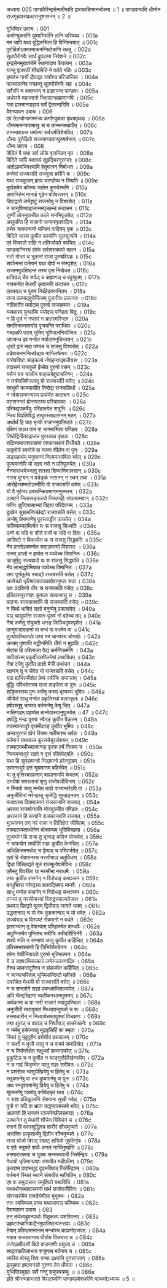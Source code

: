 




अध्यायः 005
पाण्डवैरिन्द्रसेनादीन्प्रति द्वारकादिगमनचोदना ॥ 1 ॥ पाण्डवान्प्रति धौम्येन राजगृहवासप्रकारानुशासनम् ॥ 2 ॥

युधिष्ठिर उवाच ।	001  
कर्माण्युक्तानि युष्माभिर्यानि तानि चरिष्यथ ।	001a  
मम चापि यथा बुद्धिरुचिता हि विनिश्चयात् ॥	001c  
पुरोहितोऽयमस्माकमग्निहोत्राणि रक्षतु ।	002a  
सूतपौरोगवैः सार्धं द्रुपदस्य निवेशने ॥	002c  
इन्द्रसेनमुखाश्चेमे रथानादाय केवलान् ।	003a  
यान्तु द्वारवतीं शीघ्रमिति मे वर्तते मतिः ॥	003c  
इमाश्च नार्यो द्रौपद्याः सर्वाश्च परिचारिका ।	004a  
पाञ्चालानेव गच्छन्तु सूतपौरोगवैः सह ॥	004c  
सर्वैरपि च वक्तव्यन् न प्राज्ञायन्त पाण्डवाः ।	005a  
अर्धरात्रे महात्मानो भिक्षादान्ब्राह्मणानपि ।	005c  
गता ह्यस्मानपाहाय सर्वे द्वैतवनादिति ॥	005e  
वैशम्पायन उवाच ।	006  
एवं तेऽन्योन्यमामन्त्र्य कर्माण्युक्त्वा पृथक्पृथक् ।	006a  
धौम्यमामन्त्रयामासुः स च तान्मन्त्रमब्रवीत् ॥	006c  
तानन्वशात्स धर्मात्मा सर्वधर्मविशेषवित् ।	007a  
धौम्यः पुरोहितो राजन्पाण्डवान्पुरुषर्षभान् ॥	007c  
धौम्य उवाच ।	008  
विदितं वै यथा सर्वं लोके वृत्तमिदन् नृप ।	008a  
विदिते चापि वक्तव्यं सुहृद्भिरनुरागतः ॥	008c  
अतोऽहमभिवक्ष्यामि हेतुमात्रन् निबोधत ।	009a  
हन्तेमां राजवसतिं राजपुत्रा ब्रवीमि वः ।	009c  
यथा राजकुलम् प्राप्य चरन्प्रोष्य न रिष्यति ॥	009e  
दुर्वासमेव कौरव्य जातेन कुरुवेश्मनि ।	010a  
अमानितेन मानार्ह गूढेन परिवत्सरम् ॥	010c  
दिष्टद्वारो लभेद्द्रष्टुं राजस्वेषु न विश्वसेत् ।	011a  
न चानुशिष्याद्राजानमपृच्छन्तं कदाचन ॥	011c  
तूष्णीं त्वेनमुपासीत काले समभिपूजयेत् ॥	012a  
असूयन्ति हि राजानो जनाननृतवादिनः ।	013a  
तथैव चावमन्यन्ते मन्त्रिणं वादिनम् मृषा ॥	013c  
विदिते चास्य कुर्वीत कार्याणि सुलघून्यपि ।	014a  
एवं विचरतो राज्ञि न क्षतिर्जायते क्वचित् ॥	014c  
पाण्डवाग्निरयं लोके सर्वशस्त्रमयो महान ।	015a  
भर्ता गोप्ता च भूतानां राजा पुरुषविग्रहः ॥	015c  
सर्वात्मना वर्तमानं यथा दोषो न संस्पृशेत् ।	016a  
राजानमुपतिष्ठन्तं तस्य वृत्तं निबोधत ॥	016c  
क्षत्रियञ् चैव सर्पञ् च ब्राह्मणञ् च बहुश्रुतम् ।	017a  
नावमन्येत मेधावी कृशानपि कदाचन ॥	017c  
एतत्रयञ् च पुरुषं निर्दहेदवमानितम् ।	018a  
राजा तस्माद्बुधैर्नित्यम् पूजनीयः प्रयत्नतः ॥	018c  
नातिवर्तेत मर्यादाम् पुरुषो राजसम्मतः ।	019a  
व्यवहारम् पुनर्लोके मर्यादाम् पण्डिता विदुः ॥	019c  
न हि पुत्रं न नप्तारं न भ्रातरमरिन्दम ।	020a  
समतिक्रान्तमर्यादं पूजयन्ति पराधिपाः ॥	020c  
गच्छन्नपि पराम् भूतिम् भूमिपालनियोजितः ।	021a  
जात्यन्ध इव मन्येत मर्यादामनुचिन्तयन् ॥	021c  
धृष्टो द्वारं सदा पश्यन्न च राजसु विश्वसेत् ।	022a  
तदेवासनमन्विच्छेद्यत्र नाभिलषेत्परः ॥	022c  
यत्रोपविष्टः सङ्कल्पं नोपहन्याद्बलीयसः ।	023a  
तदासनं राजकुले ईप्सेत पुरुषो वसन् ॥	023c  
यथैनं यत्र चासीनं शङ्कयेद्दुष्टचरिणम् ।	024a  
न तत्रोपविशेज्जातु यो राजवसतिं वसेत् ॥	024c  
स्वभूमौ काममासीत तिष्ठेद्वा राजसन्निधौ ।	025a  
न त्वेवासनमन्यस्य प्रार्थयेत कदाचन ॥	025c  
परासनगतं ह्येनम्परस्य परिचारकाः ।	026a  
परिषद्यपकर्षेयुः परिहास्येत शत्रुभिः ॥	026c  
नित्यं विप्रतिषिद्धं तत्पुरस्तादासनम् मतम् ।	027a  
अर्थार्थं हि यदा भृत्यो राजानमुपतिष्ठते ॥	027c  
दक्षिणं वाऽथ वामं वा भागमाश्रित्य पण्डितः ।	028a  
तिष्ठेद्विनीतवद्राजन्न पुरस्तान्न पृष्ठतः ।	028c  
राक्षिणामात्तशस्त्राणां पश्चात्स्थानं विधीयते ॥	028e  
मातृगोत्रे स्वगोत्रे वा नाम्ना शीलेन वा पुनः ।	029a  
सङ्ग्रहार्थम् मनुष्याणां नित्यमाभाषिता भवेत् ॥	029c  
पूज्यमानोपि यो राज्ञा नरो न प्रतिपूजयेत् ।	030a  
नैनमाराधयेज्जातु शास्ता शिष्यानिवालसान् ॥	030c  
नास्य युग्यन् न पर्यङ्कं नासनन् न रथन् तथा ।	031a  
आरोहेत्सम्मतोऽस्मीति यो राजवसतिं वसेत् ॥	031c  
यो वै गृहेभ्यः प्रवसन्क्रियमाणमनुस्मरन् ।	032a  
उत्थाने नित्यसङ्कल्पो निस्तन्द्रीः संयतात्मवान् ॥	032c  
परीतः क्षुत्पिपासाभ्यां विहाय परिदेवनम् ।	033a  
दुःखेन सुखमन्विच्छेद्यो राजवसतिं वसेत् ॥	033c  
अन्येषु प्रेष्यमाणेषु पुरस्ताद्धीर उत्पतेत् ।	034a  
करिष्याम्यहमित्येव यः स राजसु सिध्यति ॥	034c  
उष्णे वा यदि वा शीते रात्रौ वा यदि वा दिवा ।	035a  
आदिष्टो न विकल्पेत यः स राजसु सिद्ध्यति ॥	035c  
नैव प्राप्तोऽवमन्येत सदाऽमात्यो विशारदः ।	036a  
मानम् प्राप्तो न हृष्येत न व्यथेच्च विमानितः ।	036c  
ऋजुर्मृदुः सत्यवादो यः स राजसु सिद्ध्यति ॥	036e  
नैव लाभाद्धर्षमियान्न व्यथेच्च विमानितः ।	037a  
समः पूर्णतुलेव स्याद्यो राजवसतिं वसेत् ॥	037c  
अल्पेच्छो धृतिमान्राजञ्छायेवानुगतः सदा ।	038a  
दक्षः प्रदक्षिणो धीरः स राजवसतिं वसेत् ॥	038c  
इतिहासपुराणज्ञः कुशलः सत्कथासु च ।	039a  
वदान्यः सत्यवाक्वापि यो राजवसतिं वसेत् ॥	039c  
न मिथो भाषितं राज्ञो मनुष्येषु प्रकाशयेत् ।	040a  
यञ् चासूयन्ति राजानः पुरुषं नो वदेच्च तम् ॥	040c  
नैषां कर्मसु संयुक्तो धनङ् किञ्चिदुपस्पृशेत् ।	041a  
प्राप्नुयादाददानो वा बन्धं वा वधमेव वा ॥	041c  
तुल्योपस्थितयोः पश्य मम चान्यस्य चोभयोः ।	042a  
अन्यम् पुष्णाति मद्धीनमिति धीरो न मुह्यति ॥	042c  
श्रेयांसं हि परित्यज्य वैद्यं कर्मणिकर्मणि ।	043a  
पापीयांसम् प्रकुर्वीरञ्शीलमेषां तथाविधम् ॥	043c  
नैषां दारेषु कुर्वीत प्राज्ञो मैत्रीं कथंचन ।	044a  
रक्षणन् तु न सेवेत यो राजवसतिं वसेत् ॥	044c  
यदा ह्यभिसमीक्षेत प्रेष्यं स्त्रीभिः समागतम् ।	045a  
बुद्धिः परिभवेत्तस्य राजा शङ्केत वा पुनः ॥	045c  
शङ्कितस्य पुनः स्त्रीषु कस्य भृत्यस्य भूमिपः ।	046a  
जीवितं साधु मन्येत प्रकृतिस्थो बलात्कृतः ॥	046c  
हर्षवस्तुषु चाप्यत्र वर्तमानेषु केषु चित् ।	047a  
नातिगाढम् प्रहृष्येत तान्येवास्यानुपूजयेत् ॥ 47 ॥	047c  
हर्षाद्धि मन्दः पुरुषः स्वैरङ् कुर्वीत वैकृतम् ।	048a  
तदस्यान्तःपुरे वृत्तमीक्षाङ् कुर्वीत भूमिपः ॥	048c  
अन्तःपुरगतं ह्येनं स्त्रियः क्लीबाश्च सर्वतः ।	049a  
वर्तमानं यथावच्च कुत्सयेयुरसंशयम् ॥	049c  
तस्माद्गम्भीरमात्मानङ् कृत्वा हर्षं नियम्य च ।	050a  
नित्यमन्तःपुरे राज्ञो न वृत्तं कीर्तयेद्बहिः ॥	050c  
यथा हि सुमहामन्त्रो भिद्यमानो हरेत्सुखम् ।	051a  
एवमन्तःपुरे वृत्तं श्रूयमाणम् बहिर्भवेत् ॥	051c  
या तु वृत्तिरबाह्यानाम् बाह्यानामपि केवलम् ।	052a  
उभयेषां समस्तानां शृणु राजोपजीविनाम् ॥	052c  
न स्त्रियो जातु मन्येत बाह्ये वाभ्यन्तरेऽपि वा ।	053a  
अनुजीविनां नरेन्द्रस्तु सृजेद्धि सुमहद्भयम् ॥	053c  
मत्वाऽस्य प्रियमात्मानं राजरत्नानि राजवत् ।	054a  
अराजा राजयोग्यानि नोपयुञ्जीत पण्डितः ॥	054c  
अराजानं हि रत्नानि राजकान्तानि राजवत् ।	055a  
भुञ्जानन् तन् नरं राजा न तितिक्षेत जीवितम् ॥	055c  
तस्मादव्यक्तभोगेन भोक्तव्यम् भूतिमिच्छता ।	056a  
तुल्यभोगं हि राजा तु भृत्यङ् कोपेन योजयेत् ॥	056c  
न चापत्येन सम्प्रीतिं राज्ञः कुर्वीत केनचित् ।	057a  
अधिक्षिप्तमनर्थञ् च द्वेष्यञ् च परिवर्जयेत् ॥	057c  
एतां हि सेवमानस्य नरसीमाञ् चतुर्विधाम् ।	058a  
द्विधा विच्छिद्यते मूलं राजमूलोपसेविनः ॥	058c  
एतैस्तु विपरीता या नरसीमा नराधमैः ।	059a  
तथा कुर्वीत संसर्गन् न विरोधङ् कथञ्चन ॥	059c  
बन्धुभिश्च नरेन्द्रस्य बलवद्भिश्च मानवैः ।	060a  
साधु मन्येत संसर्गन् न विरोधङ् कथञ्चन ॥	060c  
ताभ्यां तु नरसीमाभ्यां विरुद्धस्याल्पतेजसः ।	061a  
प्रथमञ् छिद्यते मूलम् द्वितीयञ् जायते भयम् ॥	061c  
उद्धतानाञ् च यो वेषः कुहकानाञ् च यो भवेत् ।	062a  
राजवेषञ् च विस्पष्टं सेवमानो न वर्धते ।	062c  
इतराभ्यान् तु वेषाभ्याम् परिहास्येत बान्धवैः ॥	062e  
अपुम्भिश्चैव पुम्भिश्च स्त्रीभिः स्त्रीदर्शिभिर्नरैः ।	063a  
शक्ये सति न सम्भाषां जातु कुर्वीत कर्हिचित् ॥	064a  
प्रतिसम्भाषमाणो हि त्रिभिरेतैरचेतनः ।	064c  
श्येनः पेशीमिवादत्ते पुरुषो भूतिमात्मनः ॥	064e  
ये च राज्ञाऽभिसत्कारं लभेरन्कारणादिव ।	065a  
तैश्च सामन्तदूतैश्च न संसज्येत कर्हिचित् ॥	065c  
न चान्याचरिताम् भूमिमसन्दिष्टो महीपतेः ।	066a  
उपसेवेत मेधावी यो राजवसतिं वसेत् ॥	066c  
न च सन्दर्शने राज्ञां प्रबन्धमभिसञ्जपेत् ।	067a  
अपि चैतद्दरिद्राणां व्यलीकस्थानमुत्तमम् ॥	067c  
अर्थकामा च या नारी राजानं स्यादुपस्थिता ।	068a  
अनुजीवी तथायुक्तां निध्यायन्दुष्यते च सः ॥	068c  
तस्मान्नारीन् न निध्यायेत्तथायुक्तां विचक्षणः ।	069a  
तथा क्षुतञ् च वातञ् च निष्ठीवञ् चाचरेच्छनैः ॥	069c  
न नर्मसु हसेज्जातु मूढवृत्तिर्हि सा स्मृता ।	070a  
स्मितं तु मृदुपूर्वेण दर्शयीत प्रसादजम् ॥	070c  
न चाक्षौ न भुजौ जातु न च वाक्यं समाक्षिपेत् ।	071a  
न च तिर्यगवेक्षेत चक्षुर्भ्यां सम्यगाचरेत् ॥	071c  
भ्रुकुटिञ् च न कुर्वीत न चाङ्गुष्ठैर्लिखेन्महीम् ।	072a  
न च गाढं विजृम्भेत जातु राज्ञः समीपतः ॥	072c  
न प्रशंसेन्ना चासूयेत्प्रियेषु च हितेषु च ।	073a  
स्तूयमानेषु वा तत्र दूष्यमानेषु वा पुनः ॥	073c  
अथ सन्दृश्यमानेषु प्रियेषु च हितेषु च ।	074a  
श्रूयमाणेषु वाक्येषु वर्णयेदमृतं यथा ॥	074c  
न राज्ञः प्रतिकूलानि सेवमानः सुखी भवेत् ।	075a  
पुत्रो वा यदि वा भ्राता यद्यप्यात्मसमो भवेत् ॥	075c  
अप्रमत्तो हि राजानं रञ्जयेच्छीलसम्पदा ।	076a  
उत्थानेन तु मेधावी शौचेन विविधेन च ॥	076c  
स्नानं हि वस्त्रशुद्धिश्च शारीरं शौचमुच्यते ।	077a  
असक्तिः प्राकृतार्थेषु द्वितीयं शौचमुच्यते ॥	077c  
राजा भोजो विराट् सम्राट् क्षत्रियो भूपतिर्नृपः ।	078a  
य एतैः स्तूयते शब्दैः कस्तं नार्चितुमर्हति ॥	078c  
तस्माद्भक्त्या च युक्तः सन्सत्यवादी जितेन्द्रियः ।	079a  
मेधावी धृतिमान्प्राज्ञः संश्रयीत महीपतिम् ॥	079c  
कृतज्ञम् प्राज्ञमक्षुद्रं दृढभक्तिञ् जितेन्द्रियम् ।	080a  
वर्धमानं स्थितं स्थाने संश्रयीत महीपतिम् ॥	080c  
एष वः समुदाचारः समुद्दिष्टो यथाविधि ।	081a  
यथार्थान्सम्प्रपत्स्यन्ते पार्थ राजोपजीविनः ॥	081c  
संवत्सरमिमं तावदेवंशीला बुभूषथः ।	082a  
ततः स्वविषयम् प्राप्य यथाकामञ् चरिष्यथ ॥	082c  
वैशम्पायन उवाच ।	083  
तन् तथेत्यब्रुवन्पार्थाः पितृकल्पं यशस्विनम् ।	083a  
प्रहृष्टाश्चाभिवाद्यैनमुपातिष्ठन्परन्तपाः ॥	083c  
तेषाम् प्रतिष्ठमानानाम् मन्त्रांश्च ब्राह्मणोऽजपत् ।	084a  
भवाय राज्यलाभाय वीर्याय विजयाय च ॥	084c  
ततोऽब्रवीदसौ विप्रो वाचमाशीः प्रयुज्य च ।	085a  
स्वद्रव्यप्रतिलाभाय शत्रूणाम् मर्दनाय च ॥	085c  
स्वस्ति वोस्तु शिवः पन्था द्रक्ष्यामि पुनरागतान् ।	086a  
इत्युक्ता हृष्टमनसो गुरुणा तेन धीमता ।	086c  
युधिष्ठिरमुखाः सर्वे गन्तुं समुपचक्रमुः ॥ ॥	086e  
इति श्रीमन्महाभारते विराटपर्वणि पाण्डवप्रवेशपर्वणि पञ्चमोऽध्यायः ॥ 5 ॥
